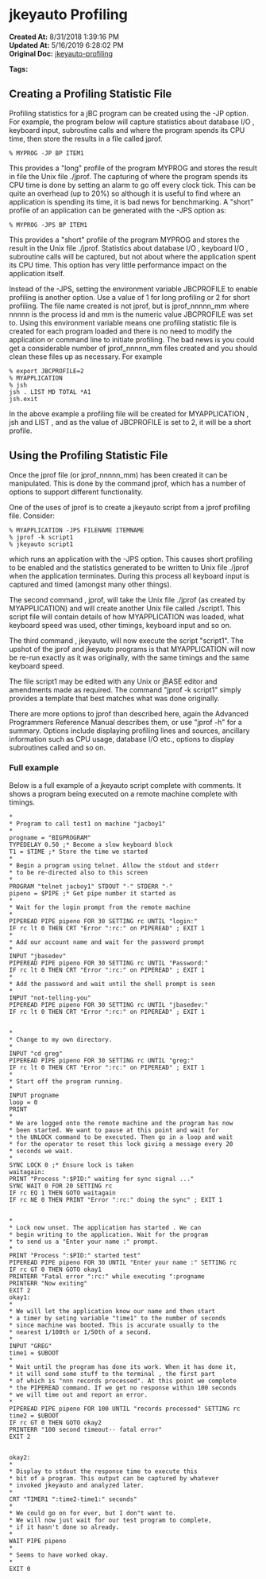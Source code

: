 # jkeyauto Profiling

**Created At:** 8/31/2018 1:39:16 PM  
**Updated At:** 5/16/2019 6:28:02 PM  
**Original Doc:** [jkeyauto-profiling](https://docs.jbase.com/48575-jkeyauto/jkeyauto-profiling)  

**Tags:**
<badge text='program profiling' vertical='middle' />

## Creating a Profiling Statistic File 

Profiling statistics for a jBC program can be created using the -JP option. For example, the program below will capture statistics about database I/O , keyboard input, subroutine calls and where the program spends its CPU time, then store the results in a file called jprof.

```
% MYPROG -JP BP ITEM1
```

This provides a "long" profile of the program MYPROG and stores the result in file the Unix file ./jprof. The capturing of where the program spends its CPU time is done by setting an alarm to go off every clock tick. This can be quite an overhead (up to 20%) so although it is useful to find where an application is spending its time, it is bad news for benchmarking. A "short" profile of an application can be generated with the -JPS option as:

```
% MYPROG -JPS BP ITEM1
```

This provides a "short" profile of the program MYPROG and stores the result in the Unix file ./jprof. Statistics about database I/O , keyboard I/O , subroutine calls will be captured, but not about where the application spent its CPU time. This option has very little performance impact on the application itself.

Instead of the -JPS, setting the environment variable JBCPROFILE to enable profiling is another option. Use a value of 1 for long profiling or 2 for short profiling. The file name created is not jprof, but is jprof\_nnnnn\_mm where nnnnn is the process id and mm is the numeric value JBCPROFILE was set to. Using this environment variable means one profiling statistic file is created for each program loaded and there is no need to modify the application or command line to initiate profiling. The bad news is you could get a considerable number of jprof\_nnnnn\_mm files created and you should clean these files up as necessary. For example

```
% export JBCPROFILE=2
% MYAPPLICATION
% jsh
jsh . LIST MD TOTAL *A1
jsh.exit
```

In the above example a profiling file will be created for MYAPPLICATION , jsh and LIST , and as the value of JBCPROFILE is set to 2, it will be a short profile.



## Using the Profiling Statistic File 

Once the jprof file (or jprof\_nnnnn\_mm) has been created it can be manipulated. This is done by the command jprof, which has a number of options to support different functionality.

One of the uses of jprof is to create a jkeyauto script from a jprof profiling file. Consider:

```
% MYAPPLICATION -JPS FILENAME ITEMNAME
% jprof -k script1
% jkeyauto script1
```

which runs an application with the -JPS option. This causes short profiling to be enabled and the statistics generated to be written to Unix file ./jprof when the application terminates. During this process all keyboard input is captured and timed (amongst many other things).

The second command , jprof, will take the Unix file ./jprof (as created by MYAPPLICATION) and will create another Unix file called ./script1. This script file will contain details of how MYAPPLICATION was loaded, what keyboard speed was used, other timings, keyboard input and so on.

The third command , jkeyauto, will now execute the script "script1". The upshot of the jprof and jkeyauto programs is that MYAPPLICATION will now be re-run exactly as it was originally, with the same timings and the same keyboard speed.

The file script1 may be edited with any Unix or jBASE editor and amendments made as required. The command "jprof -k script1" simply provides a template that best matches what was done originally.

There are more options to jprof than described here, again the Advanced Programmers Reference Manual describes them, or use "jprof -h" for a summary. Options include displaying profiling lines and sources, ancillary information such as CPU usage, database I/O etc., options to display subroutines called and so on.





### Full example

Below is a full example of a jkeyauto script complete with comments. It shows a program being executed on a remote machine complete with timings.

```
*
* Program to call test1 on machine "jacboy1"
*
progname = "BIGPROGRAM"
TYPEDELAY 0.50 ;* Become a slow keyboard block
T1 = $TIME ;* Store the time we started
*
* Begin a program using telnet. Allow the stdout and stderr
* to be re-directed also to this screen
*
PROGRAM "telnet jacboy1" STDOUT "-" STDERR "-"
pipeno = $PIPE ;* Get pipe number it started as
*
* Wait for the login prompt from the remote machine
*
PIPEREAD PIPE pipeno FOR 30 SETTING rc UNTIL "login:"
IF rc lt 0 THEN CRT "Error ":rc:" on PIPEREAD" ; EXIT 1
*
* Add our account name and wait for the password prompt
*
INPUT "jbasedev"
PIPEREAD PIPE pipeno FOR 30 SETTING rc UNTIL "Password:"
IF rc lt 0 THEN CRT "Error ":rc:" on PIPEREAD" ; EXIT 1
*
* Add the password and wait until the shell prompt is seen
*
INPUT "not-telling-you"
PIPEREAD PIPE pipeno FOR 30 SETTING rc UNTIL "jbasedev:"
IF rc lt 0 THEN CRT "Error ":rc:" on PIPEREAD" ; EXIT 1


*
* Change to my own directory.
*
INPUT "cd greg"
PIPEREAD PIPE pipeno FOR 30 SETTING rc UNTIL "greg:"
IF rc lt 0 THEN CRT "Error ":rc:" on PIPEREAD" ; EXIT 1
*
* Start off the program running.
*
INPUT progname
loop = 0
PRINT
*
* We are logged onto the remote machine and the program has now
* been started. We want to pause at this point and wait for
* the UNLOCK command to be executed. Then go in a loop and wait
* for the operator to reset this lock giving a message every 20
* seconds we wait.
*
SYNC LOCK 0 ;* Ensure lock is taken
waitagain:
PRINT "Process ":$PID:" waiting for sync signal ..."
SYNC WAIT 0 FOR 20 SETTING rc
IF rc EQ 1 THEN GOTO waitagain
IF rc NE 0 THEN PRINT "Error ":rc:" doing the sync" ; EXIT 1


*
* Lock now unset. The application has started . We can
* begin writing to the application. Wait for the program
* to send us a "Enter your name :" prompt.
*
PRINT "Process ":$PID:" started test"
PIPEREAD PIPE pipeno FOR 30 UNTIL "Enter your name :" SETTING rc
IF rc GT 0 THEN GOTO okay1
PRINTERR "Fatal error ":rc:" while executing ":progname
PRINTERR "Now exiting"
EXIT 2
okay1:
*
* We will let the application know our name and then start
* a timer by seting variable "time1" to the number of seconds
* since machine was booted. This is accurate usually to the
* nearest 1/100th or 1/50th of a second.
*
INPUT "GREG"
time1 = $UBOOT
*
* Wait until the program has done its work. When it has done it,
* it will send some stuff to the terminal , the first part
* of which is "nnn records processed". At this point we complete
* the PIPEREAD command. If we get no response within 100 seconds
* we will time out and report an error.
*
PIPEREAD PIPE pipeno FOR 100 UNTIL "records processed" SETTING rc
time2 = $UBOOT
IF rc GT 0 THEN GOTO okay2
PRINTERR "100 second timeout-- fatal error"
EXIT 2


okay2:
*
* Display to stdout the response time to execute this
* bit of a program. This output can be captured by whatever
* invoked jkeyauto and analyzed later.
*
CRT "TIMER1 ":time2-time1:" seconds"
*
* We could go on for ever, but I don"t want to.
* We will now just wait for our test program to complete,
* if it hasn't done so already.
*
WAIT PIPE pipeno
*
* Seems to have worked okay.
*
EXIT 0
```
